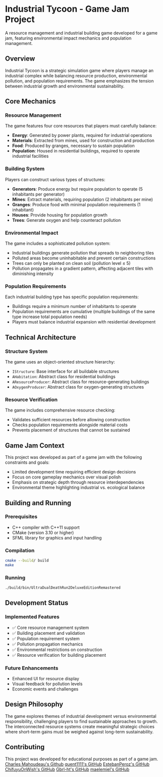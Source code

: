 # Industrial Tycoon - Game Jam Project

A resource management and industrial building game developed for a game jam, featuring environmental impact mechanics and population management.

## Overview

Industrial Tycoon is a strategic simulation game where players manage an industrial complex while balancing resource production, environmental pollution, and population requirements. The game emphasizes the tension between industrial growth and environmental sustainability.

## Core Mechanics

### Resource Management
The game features four core resources that players must carefully balance:
- **Energy**: Generated by power plants, required for industrial operations
- **Materials**: Extracted from mines, used for construction and production
- **Food**: Produced by granges, necessary to sustain population
- **Population**: Housed in residential buildings, required to operate industrial facilities

### Building System
Players can construct various types of structures:
- **Generators**: Produce energy but require population to operate (5 inhabitants per generator)
- **Mines**: Extract materials, requiring population (2 inhabitants per mine)  
- **Granges**: Produce food with minimal population requirements (1 inhabitant)
- **Houses**: Provide housing for population growth
- **Trees**: Generate oxygen and help counteract pollution

### Environmental Impact
The game includes a sophisticated pollution system:
- Industrial buildings generate pollution that spreads to neighboring tiles
- Polluted areas become uninhabitable and prevent certain constructions
- Trees can only be planted on clean soil (pollution level ≤ 5)
- Pollution propagates in a gradient pattern, affecting adjacent tiles with diminishing intensity

### Population Requirements
Each industrial building type has specific population requirements:
- Buildings require a minimum number of inhabitants to operate
- Population requirements are cumulative (multiple buildings of the same type increase total population needs)
- Players must balance industrial expansion with residential development

## Technical Architecture

### Structure System
The game uses an object-oriented structure hierarchy:
- `IStructure`: Base interface for all buildable structures
- `AHabitation`: Abstract class for residential buildings
- `AResourceProducer`: Abstract class for resource-generating buildings
- `AOxygenProducer`: Abstract class for oxygen-generating structures

### Resource Verification
The game includes comprehensive resource checking:
- Validates sufficient resources before allowing construction
- Checks population requirements alongside material costs
- Prevents placement of structures that cannot be sustained

## Game Jam Context

This project was developed as part of a game jam with the following constraints and goals:
- Limited development time requiring efficient design decisions
- Focus on core gameplay mechanics over visual polish
- Emphasis on strategic depth through resource interdependencies
- Environmental theme highlighting industrial vs. ecological balance

## Building and Running

### Prerequisites
- C++ compiler with C++11 support
- CMake (version 3.10 or higher)
- SFML library for graphics and input handling

### Compilation
```bash
cmake --build/ build
make
```

### Running
```bash
./build/bin/UltraDualDeathRun2DeluxeEditionRemastered
```

## Development Status

### Implemented Features

- ✅ Core resource management system
- ✅ Building placement and validation
- ✅ Population requirement system
- ✅ Pollution propagation mechanics
- ✅ Environmental restrictions on construction
- ✅ Resource verification for building placement

### Future Enhancements

- Enhanced UI for resource display
- Visual feedback for pollution levels
- Economic events and challenges

## Design Philosophy

The game explores themes of industrial development versus environmental responsibility, challenging players to find sustainable approaches to growth. The interconnected resource systems create meaningful strategic choices where short-term gains must be weighed against long-term sustainability.

## Contributing

This project was developed for educational purposes as part of a game jam.
[Charles Mahoudeau's Github](https://github.com/Charles-Mahoudeau)
[quent1111's GitHub](https://github.com/quent1111)
[EstebanPeroz's GitHub](https://github.com/EstebanPeroz)
[ChifuyuOnWish's GitHub](https://github.com/ChifuyuOnWish)
[Gbrl-ht's GitHub](https://github.com/Gbrl-ht)
[maelemiel's GitHub](https://github.com/maelemiel)